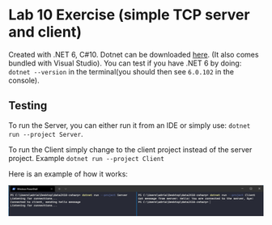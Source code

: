 # Lab 10 Exercise (simple TCP server and client)

Created with .NET 6, C#10. Dotnet can be downloaded [here](https://dotnet.microsoft.com/en-us/download). (It also comes bundled with Visual Studio). You can test if you have .NET 6 by doing: `dotnet --version` in the terminal(you should then see `6.0.102` in the console).

## Testing

To run the Server, you can either run it from an IDE or simply use: `dotnet run --project Server`.

To run the Client simply change to the client project instead of the server project. Example `dotnet run --project Client`

Here is an example of how it works:

![](./test.png)
